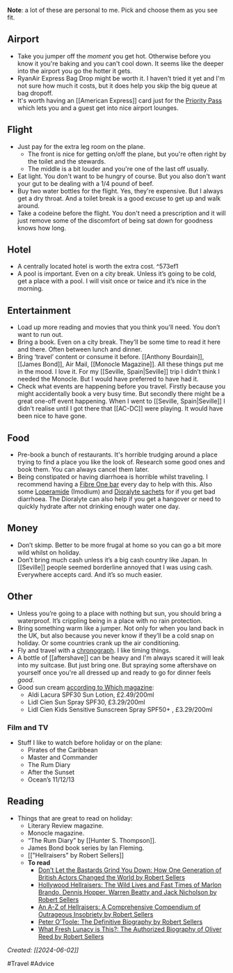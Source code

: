 **Note**: a lot of these are personal to me. Pick and choose them as you see fit.

## Airport

- Take you jumper off the *moment* you get hot. Otherwise before you know it you're baking and you can't cool down. It seems like the deeper into the airport you go the hotter it gets.
- RyanAir Express Bag Drop might be worth it. I haven't tried it yet and I'm not sure how much it costs, but it does help you skip the big queue at bag dropoff.
- It's worth having an [[American Express]] card just for the [Priority Pass](https://www.americanexpress.com/icc/cards/benefits/travel/priority-pass.html) which lets you and a guest get into nice airport lounges.

## Flight

- Just pay for the extra leg room on the plane.
	- The front is nice for getting on/off the plane, but you're often right by the toilet and the stewards.
	- The middle is a bit louder and you're one of the last off usually.
- Eat light. You don't want to be hungry of course. But you also don't want your gut to be dealing with a 1/4 pound of beef.
- Buy two water bottles for the flight. Yes, they're expensive. But I always get a dry throat. And a toilet break is a good excuse to get up and walk around.
- Take a codeine before the flight. You don't need a prescription and it will just remove some of the discomfort of being sat down for goodness knows how long.

## Hotel

- A centrally located hotel is worth the extra cost. ^573ef1
- A pool is important. Even on a city break. Unless it’s going to be cold, get a place with a pool. I will visit once or twice and it’s nice in the morning.

## Entertainment

- Load up more reading and movies that you think you'll need. You don’t want to run out.
- Bring a book. Even on a city break. They’ll be some time to read it here and there. Often between lunch and dinner.
- Bring ‘travel’ content or consume it before. [[Anthony Bourdain]], [[James Bond]], Air Mail, [[Monocle Magazine]]. All these things put me in the mood. I love it. For my [[Seville, Spain|Seville]] trip I didn’t think I needed the Monocle. But I would have preferred to have had it.
- Check what events are happening before you travel. Firstly because you might accidentally book a very busy time. But secondly there might be a great one-off event happening. When I went to [[Seville, Spain|Seville]] I didn't realise until I got there that [[AC-DC]] were playing. It would have been nice to have gone.

## Food

- Pre-book a bunch of restaurants. It's horrible trudging around a place trying to find a place you like the look of. Research some good ones and book them. You can always cancel them later.
- Being constipated or having diarrhoea is horrible whilst traveling. I recommend having a [Fibre One bar](https://www.fibreone.co.uk/our-products/) every day to help with this. Also some [Loperamide](https://www.nhs.uk/medicines/loperamide/about-loperamide/) (Imodium) and [Dioralyte sachets](https://dioralyte.co.uk/dioralyte-family/) for if you get bad diarrhoea. The Dioralyte can also help if you get a hangover or need to quickly hydrate after not drinking enough water one day.

## Money

- Don’t skimp. Better to be more frugal at home so you can go a bit more wild whilst on holiday.
- Don’t bring much cash unless it’s a big cash country like Japan. In [[Seville]] people seemed borderline annoyed that I was using cash. Everywhere accepts card. And it’s so much easier.

## Other

- Unless you’re going to a place with nothing but sun, you should bring a waterproof. It’s crippling being in a place with no rain protection.
- Bring something warm like a jumper. Not only for when you land back in the UK, but also because you never know if they’ll be a cold snap on holiday. Or some countries crank up the air conditioning.
- Fly and travel with a [chronograph](https://en.wikipedia.org/wiki/Chronograph). I like timing things.
- A bottle of [[aftershave]] can be heavy and I'm always scared it will leak into my suitcase. But just bring one. But spraying some aftershave on yourself once you're all dressed up and ready to go for dinner feels *good*.
- Good sun cream [according to Which magazine](https://www.threads.net/@whichuk/post/C-2gEO4oJth/?xmt=AQGzaeF58edSVtDQcX20dUUcDs5hkB1AY7-9xLBz3WuElw):
	- Aldi Lacura SPF30 Sun Lotion, £2.49/200ml
	- Lidl Cien Sun Spray SPF30, £3.29/200ml
	- Lidl Cien Kids Sensitive Sunscreen Spray SPF50+ , £3.29/200ml

### Film and TV

- Stuff I like to watch before holiday or on the plane:
	- Pirates of the Caribbean
	- Master and Commander
	- The Rum Diary
	- After the Sunset
	- Ocean’s 11/12/13

## Reading

- Things that are great to read on holiday:
	- Literary Review magazine.
	- Monocle magazine.
	- “The Rum Diary” by [[Hunter S. Thompson]].
	- James Bond book series by Ian Fleming.
	- [["Hellraisers" by Robert Sellers]]
	- **To read**
		- [Don't Let the Bastards Grind You Down: How One Generation of British Actors Changed the World by Robert Sellers](https://www.amazon.co.uk/Dont-Let-Bastards-Grind-Down/dp/0099569329/ref=tmm_pap_swatch_0)
		- [Hollywood Hellraisers: The Wild Lives and Fast Times of Marlon Brando, Dennis Hopper, Warren Beatty and Jack Nicholson by Robert Sellers](https://www.amazon.co.uk/Hollywood-Hellraisers-Marlon-Brando-Nicholson-ebook/dp/B00352B45K)
		- [An A-Z of Hellraisers: A Comprehensive Compendium of Outrageous Insobriety by Robert Sellers](https://www.amazon.co.uk/Hellraisers-Comprehensive-Compendium-Outrageous-Insobriety/dp/1848092466/ref=tmm_pap_swatch_0)
		- [Peter O'Toole: The Definitive Biography by Robert Sellers](https://www.amazon.co.uk/Peter-OToole-Definitive-Robert-Sellers-ebook/dp/B00UXKJ0R6)
		- [What Fresh Lunacy is This?: The Authorized Biography of Oliver Reed by Robert Sellers](https://www.amazon.co.uk/What-Fresh-Lunacy-This-Authorized/dp/1472112636/ref=tmm_pap_swatch_0)

*Created: [[2024-06-02]]*

#Travel #Advice   